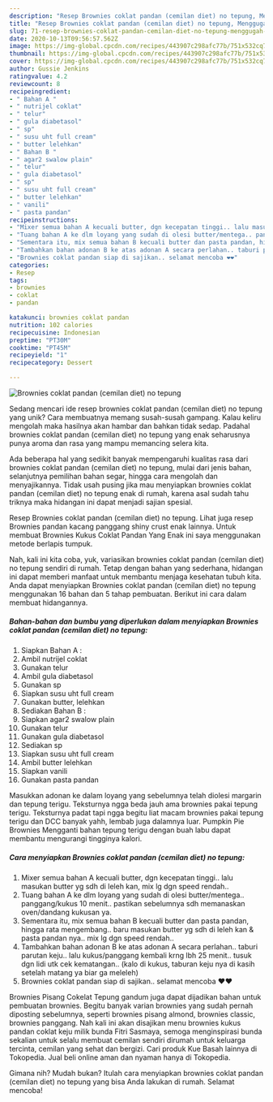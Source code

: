 ```yaml
---
description: "Resep Brownies coklat pandan (cemilan diet) no tepung, Menggugah Selera"
title: "Resep Brownies coklat pandan (cemilan diet) no tepung, Menggugah Selera"
slug: 71-resep-brownies-coklat-pandan-cemilan-diet-no-tepung-menggugah-selera
date: 2020-10-13T09:56:57.562Z
image: https://img-global.cpcdn.com/recipes/443907c298afc77b/751x532cq70/brownies-coklat-pandan-cemilan-diet-no-tepung-foto-resep-utama.jpg
thumbnail: https://img-global.cpcdn.com/recipes/443907c298afc77b/751x532cq70/brownies-coklat-pandan-cemilan-diet-no-tepung-foto-resep-utama.jpg
cover: https://img-global.cpcdn.com/recipes/443907c298afc77b/751x532cq70/brownies-coklat-pandan-cemilan-diet-no-tepung-foto-resep-utama.jpg
author: Gussie Jenkins
ratingvalue: 4.2
reviewcount: 8
recipeingredient:
- " Bahan A "
- " nutrijel coklat"
- " telur"
- " gula diabetasol"
- " sp"
- " susu uht full cream"
- " butter lelehkan"
- " Bahan B "
- " agar2 swalow plain"
- " telur"
- " gula diabetasol"
- " sp"
- " susu uht full cream"
- " butter lelehkan"
- " vanili"
- " pasta pandan"
recipeinstructions:
- "Mixer semua bahan A kecuali butter, dgn kecepatan tinggi.. lalu masukan butter yg sdh di leleh kan, mix lg dgn speed rendah.."
- "Tuang bahan A ke dlm loyang yang sudah di olesi butter/mentega.. panggang/kukus 10 menit.. pastikan sebelumnya sdh memanaskan oven/dandang kukusan ya."
- "Sementara itu, mix semua bahan B kecuali butter dan pasta pandan, hingga rata mengembang.. baru masukan butter yg sdh di leleh kan &amp; pasta pandan nya.. mix lg dgn speed rendah.."
- "Tambahkan bahan adonan B ke atas adonan A secara perlahan.. taburi parutan keju.. lalu kukus/panggang kembali krng lbh 25 menit.. tusuk dgn lidi utk cek kematangan.. (kalo di kukus, taburan keju nya di kasih setelah matang ya biar ga meleleh)"
- "Brownies coklat pandan siap di sajikan.. selamat mencoba ❤️❤️"
categories:
- Resep
tags:
- brownies
- coklat
- pandan

katakunci: brownies coklat pandan 
nutrition: 102 calories
recipecuisine: Indonesian
preptime: "PT30M"
cooktime: "PT45M"
recipeyield: "1"
recipecategory: Dessert

---
```



![Brownies coklat pandan (cemilan diet) no tepung](https://img-global.cpcdn.com/recipes/443907c298afc77b/751x532cq70/brownies-coklat-pandan-cemilan-diet-no-tepung-foto-resep-utama.jpg)

Sedang mencari ide resep brownies coklat pandan (cemilan diet) no tepung yang unik? Cara membuatnya memang susah-susah gampang. Kalau keliru mengolah maka hasilnya akan hambar dan bahkan tidak sedap. Padahal brownies coklat pandan (cemilan diet) no tepung yang enak seharusnya punya aroma dan rasa yang mampu memancing selera kita.

Ada beberapa hal yang sedikit banyak mempengaruhi kualitas rasa dari brownies coklat pandan (cemilan diet) no tepung, mulai dari jenis bahan, selanjutnya pemilihan bahan segar, hingga cara mengolah dan menyajikannya. Tidak usah pusing jika mau menyiapkan brownies coklat pandan (cemilan diet) no tepung enak di rumah, karena asal sudah tahu triknya maka hidangan ini dapat menjadi sajian spesial.

Resep Brownies coklat pandan (cemilan diet) no tepung. Lihat juga resep Brownies pandan kacang panggang shiny crust enak lainnya. Untuk membuat Brownies Kukus Coklat Pandan Yang Enak ini saya menggunakan metode berlapis tumpuk.


Nah, kali ini kita coba, yuk, variasikan brownies coklat pandan (cemilan diet) no tepung sendiri di rumah. Tetap dengan bahan yang sederhana, hidangan ini dapat memberi manfaat untuk membantu menjaga kesehatan tubuh kita. Anda dapat menyiapkan Brownies coklat pandan (cemilan diet) no tepung menggunakan 16 bahan dan 5 tahap pembuatan. Berikut ini cara dalam membuat hidangannya.

<!--inarticleads1-->

##### Bahan-bahan dan bumbu yang diperlukan dalam menyiapkan Brownies coklat pandan (cemilan diet) no tepung:

1. Siapkan  Bahan A :
1. Ambil  nutrijel coklat
1. Gunakan  telur
1. Ambil  gula diabetasol
1. Gunakan  sp
1. Siapkan  susu uht full cream
1. Gunakan  butter, lelehkan
1. Sediakan  Bahan B :
1. Siapkan  agar2 swalow plain
1. Gunakan  telur
1. Gunakan  gula diabetasol
1. Sediakan  sp
1. Siapkan  susu uht full cream
1. Ambil  butter lelehkan
1. Siapkan  vanili
1. Gunakan  pasta pandan


Masukkan adonan ke dalam loyang yang sebelumnya telah diolesi margarin dan tepung terigu. Teksturnya ngga beda jauh ama brownies pakai tepung terigu. Teksturnya padat tapi ngga begitu liat macam brownies pakai tepung terigu dan DCC banyak yahh, lembab juga dalamnya luar. Pumpkin Pie Brownies Mengganti bahan tepung terigu dengan buah labu dapat membantu mengurangi tingginya kalori. 

<!--inarticleads2-->

##### Cara menyiapkan Brownies coklat pandan (cemilan diet) no tepung:

1. Mixer semua bahan A kecuali butter, dgn kecepatan tinggi.. lalu masukan butter yg sdh di leleh kan, mix lg dgn speed rendah..
1. Tuang bahan A ke dlm loyang yang sudah di olesi butter/mentega.. panggang/kukus 10 menit.. pastikan sebelumnya sdh memanaskan oven/dandang kukusan ya.
1. Sementara itu, mix semua bahan B kecuali butter dan pasta pandan, hingga rata mengembang.. baru masukan butter yg sdh di leleh kan &amp; pasta pandan nya.. mix lg dgn speed rendah..
1. Tambahkan bahan adonan B ke atas adonan A secara perlahan.. taburi parutan keju.. lalu kukus/panggang kembali krng lbh 25 menit.. tusuk dgn lidi utk cek kematangan.. (kalo di kukus, taburan keju nya di kasih setelah matang ya biar ga meleleh)
1. Brownies coklat pandan siap di sajikan.. selamat mencoba ❤️❤️


Brownies Pisang Cokelat Tepung gandum juga dapat dijadikan bahan untuk pembuatan brownies. Begitu banyak varian brownies yang sudah pernah diposting sebelumnya, seperti brownies pisang almond, brownies classic, brownies panggang. Nah kali ini akan disajikan menu brownies kukus pandan coklat keju milik bunda Fitri Sasmaya, semoga menginspirasi bunda sekalian untuk selalu membuat cemilan sendiri dirumah untuk keluarga tercinta, cemilan yang sehat dan bergizi. Cari produk Kue Basah lainnya di Tokopedia. Jual beli online aman dan nyaman hanya di Tokopedia. 

Gimana nih? Mudah bukan? Itulah cara menyiapkan brownies coklat pandan (cemilan diet) no tepung yang bisa Anda lakukan di rumah. Selamat mencoba!
